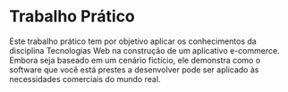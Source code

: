 Trabalho Prático
==============
Este trabalho prático tem por objetivo aplicar os conhecimentos da disciplina Tecnologias 
Web na construção de um aplicativo e-commerce. Embora seja baseado em um cenário 
fictício, ele demonstra como o software que você está prestes a desenvolver pode ser 
aplicado às necessidades comerciais do mundo real. 

